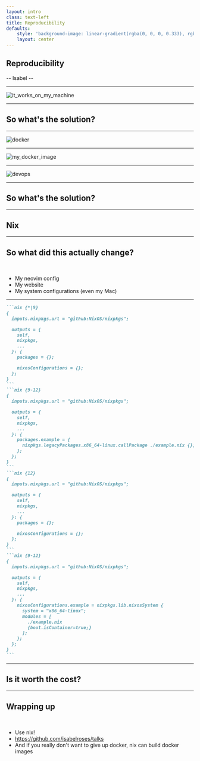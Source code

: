 ```yaml
---
layout: intro
class: text-left
title: Reproducibility
defaults:
    style: 'background-image: linear-gradient(rgba(0, 0, 0, 0.333), rgba(0, 0, 0, 0.533)), url("/bg.svg"); background-repeat: no-repeat; background-position: center center; background-size: cover; --slidev-code-background: #1e1e2e;'
    layout: center
---
```


## Reproducibility

-- Isabel --

<!--
Introduce myself

I think one of the biggest issues we ever get told is _swap slide_
-->

---

![it_works_on_my_machine](/it_works_on_my_machine.png)

<!-- but i refuse to believe that this is the only possible answer, so I looked onwards. asking myself _swap slides_ -->

---

## So what's the solution?

<!-- well most people might try to push you towards containerisation -->

---

![docker](/docker.png)

<!-- and if you did give in you will find this pretty looking guy. And I did try that myself at one point _swap slides_ -->

---

![my_docker_image](/docker_image.png)

<!-- So I gave it a shot, I containerised my website, which you can still find on docker hub to this day, but it still was not a flawless out come _swap slides_ -->

---

![devops](/devops.png)

<!-- there was still a chance of hitting some kind of obscure error, this picture pretty much sums it, But that lead me to asking the question once again _swap slides_ -->

---

## So what's the solution?

<!-- 
    if you have been paying a lot of attention you might've noticed the background image (which I made), is the nix logo.
-->

---

## Nix

<!-- 
    Nix and thus NixOS, a fully declarative and reproducible environment

    But now you might ask,
-->

---

## So what did this actually change?

<br>

<v-clicks fade-out class="text-left">

- My neovim config
- My website
- My system configurations (even my Mac)

</v-clicks>

<!-- these are all examples of things that I was now able to make completely reproducible and build declaratively. -->

---

````md magic-move
```nix {*|9}
{
  inputs.nixpkgs.url = "github:NixOS/nixpkgs";

  outputs = {
    self,
    nixpkgs,
    ...
  }: {
    packages = {};

    nixosConfigurations = {};
  };
}
```
```nix {9-12}
{
  inputs.nixpkgs.url = "github:NixOS/nixpkgs";

  outputs = {
    self,
    nixpkgs,
    ...
  }: {
    packages.example = {
      nixpkgs.legacyPackages.x86_64-linux.callPackage ./example.nix {};
    };
  };
}
```
```nix {12}
{
  inputs.nixpkgs.url = "github:NixOS/nixpkgs";

  outputs = {
    self,
    nixpkgs,
    ...
  }: {
    packages = {};

    nixosConfigurations = {};
  };
}
```
```nix {9-12}
{
  inputs.nixpkgs.url = "github:NixOS/nixpkgs";

  outputs = {
    self,
    nixpkgs,
    ...
  }: {
    nixosConfigurations.example = nixpkgs.lib.nixosSystem {
      system = "x86_64-linux";
      modules = [
        ./example.nix
        {boot.isContainer=true;}
      ];
    };
  };
}
```
````

<!--
So just to run through the absolute basics, here we have a completely empty nix flake.

[click] With nix we can declaratively build pkgs

[click] Lets take a look at one, here we have  a example pkg for the x84 64 bit linux architecture. This is of course not the only hardware that can run pkgs though.

[click] Now i'll draw your attention to nixosConfigurations

[click] taking a more in-depth look, we can declare all sorts of details of our system.
-->

---

## Is it worth the cost?

<!--
I will be the first to admit, espessially from that last slide, that nix has a very steep learning curve but when you truly get it working it works like a charm
-->

---

## Wrapping up

<br>

<v-clicks>

- Use nix!
- https://github.com/isabelroses/talks
- And if you really don't want to give up docker, nix can build docker images

</v-clicks>

<!-- 
    [click]
    [click] the notes for this talk is located on the GitHub repo there, along with some additional resources, and maybe even build this talk???
    [click] any questions
-->
